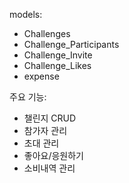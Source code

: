 models:
- Challenges
- Challenge_Participants
- Challenge_Invite
- Challenge_Likes
- expense

주요 기능:
- 챌린지 CRUD
- 참가자 관리
- 초대 관리
- 좋아요/응원하기
- 소비내역 관리